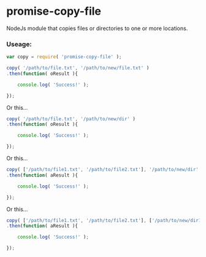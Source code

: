 # promise-copy-file
NodeJs module that copies files or directories to one or more locations.

### Useage:

```js
var copy = require( 'promise-copy-file' );

copy( '/path/to/file.txt', '/path/to/new/file.txt' )
.then(function( oResult ){

    console.log( 'Success!' );

});
```

Or this...

```js
copy( '/path/to/file.txt', '/path/to/new/dir' )
.then(function( oResult ){

    console.log( 'Success!' );

});
```

Or this...

```js
copy( ['/path/to/file1.txt', '/path/to/file2.txt'], '/path/to/new/dir' )
.then(function( aResult ){

    console.log( 'Success!' );

});
```

Or this...

```js
copy( ['/path/to/file1.txt', '/path/to/file2.txt'], ['/path/to/new/dir1','/path/to/new/dir1'] )
.then(function( aResult ){

    console.log( 'Success!' );

});
```